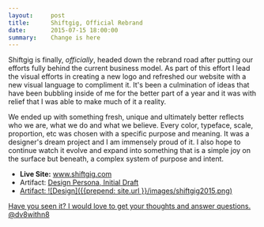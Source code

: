 ```yaml
---
layout:     post
title:      Shiftgig, Official Rebrand
date:       2015-07-15 18:00:00
summary:    Change is here
---
```



Shiftgig is finally, _officially_, headed down the rebrand road after putting our efforts fully behind the current business model. As part of this effort I lead the visual efforts in creating a new logo and refreshed our website with a new visual language to compliment it. It's been a culmination of ideas that have been bubbling inside of me for the better part of a year and it was with relief that I was able to make much of it a reality.
 
We ended up with something fresh, unique and ultimately better reflects who we are, what we do and what we believe. Every color, typeface, scale, proportion, etc was chosen with a specific purpose and meaning. It was a designer's dream project and I am immensely proud of it. I also hope to continue watch it evolve and expand  into something that is a simple joy on the surface but beneath, a complex system of purpose and intent.

* __Live Site:__ <a href="http://www.shiftgig.com">www.shiftgig.com</a>
* Artifact: <a href="{{prepend: site.url }}/files/DesignPersona.pdf">Design Persona, Initial Draft
* Artifact: ![Design]({{prepend: site.url }}/images/shiftgig2015.png)

Have you seen it? I would love to get your thoughts and answer questions. <a href="http://www.twitter.com/dv8withn8">@dv8withn8</a>